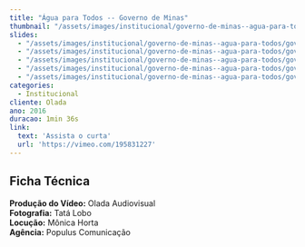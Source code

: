 ```yaml
---
title: "Água para Todos -- Governo de Minas"
thumbnail: "/assets/images/institucional/governo-de-minas--agua-para-todos/preview-500x350.jpg"
slides:
  - "/assets/images/institucional/governo-de-minas--agua-para-todos/governo-de-minas--agua-para-todos (2).png"
  - "/assets/images/institucional/governo-de-minas--agua-para-todos/governo-de-minas--agua-para-todos (1).png"
  - "/assets/images/institucional/governo-de-minas--agua-para-todos/governo-de-minas--agua-para-todos (3).png"
  - "/assets/images/institucional/governo-de-minas--agua-para-todos/governo-de-minas--agua-para-todos (4).png"
  - "/assets/images/institucional/governo-de-minas--agua-para-todos/governo-de-minas--agua-para-todos (5).png"
categories:
  - Institucional
cliente: Olada
ano: 2016
duracao: 1min 36s
link:
  text: 'Assista o curta'
  url: 'https://vimeo.com/195831227'
---
```


## Ficha Técnica

**Produção do Vídeo:** Olada Audiovisual \
**Fotografia:** Tatá Lobo \
**Locução:** Mônica Horta \
**Agência:** Populus Comunicação